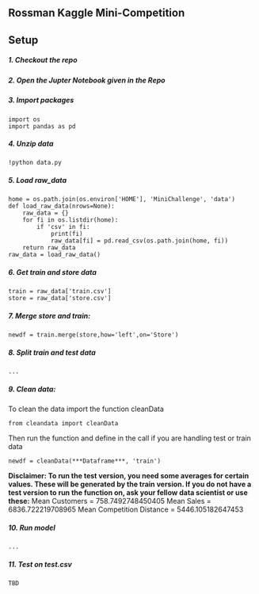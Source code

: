 ## Rossman Kaggle Mini-Competition

## Setup

##### 1. Checkout the repo

##### 2. Open the Jupter Notebook given in the Repo

##### 3. Import packages

```
import os
import pandas as pd
```

##### 4. Unzip data

```
!python data.py
```

##### 5. Load raw_data

```
home = os.path.join(os.environ['HOME'], 'MiniChallenge', 'data')
def load_raw_data(nrows=None):
    raw_data = {}
    for fi in os.listdir(home):
        if 'csv' in fi:
            print(fi)
            raw_data[fi] = pd.read_csv(os.path.join(home, fi))
    return raw_data
raw_data = load_raw_data()
```

##### 6. Get train and store data
```
train = raw_data['train.csv']
store = raw_data['store.csv']
```
##### 7. Merge store and train:
```
newdf = train.merge(store,how='left',on='Store')
```

##### 8. Split train and test data
```
...
```

##### 9. Clean data:
To clean the data import the function cleanData
```
from cleandata import cleanData
```
Then run the function and define in the call if you are handling test or train data
```
newdf = cleanData(***Dataframe***, 'train')
```
**Disclaimer: To run the test version, you need some averages for certain values. These will be generated by the train version. If you do not have a test version to run the function on, ask your fellow data scientist or use these:**
Mean Customers = 758.7492748450405
Mean Sales = 6836.722219708965
Mean Competition Distance = 5446.105182647453

##### 10. Run model
```
...
```

##### 11. Test on test.csv
```
TBD
```
